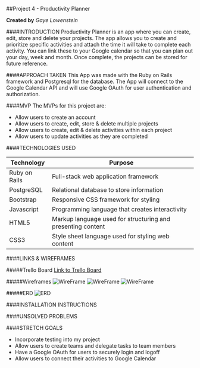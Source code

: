 ##Project 4 - Productivity Planner

**Created by** *Gaye Lowenstein*

####INTRODUCTION
Productivity Planner is an app where you can create, edit, store and delete your projects. The app allows you to create and prioritize specific activities and attach the time it will take to complete each activity. You can link these to your Google calendar so that you can plan out your day, week and month. Once complete, the projects can be stored for future reference.

####APPROACH TAKEN
This App was made with the Ruby on Rails framework and Postgresql for the database. The App will connect to the Google Calendar API and will use Google OAuth for user authentication and authorization.

####MVP
The MVPs for this project are:

* Allow users to create an account
* Allow users to create, edit, store & delete multiple projects
* Allow users to create, edit & delete activities within each project
* Allow users to update activities as they are completed


####TECHNOLOGIES USED

Technology  |  Purpose
----------  | ---------
Ruby on Rails | Full-stack web application framework     
PostgreSQL  | Relational database to store information
Bootstrap   | Responsive CSS framework for styling
Javascript  | Programming language that creates interactivity
HTML5       | Markup language used for structuring and presenting content
CSS3        | Style sheet language used for styling web content

####LINKS & WIREFRAMES

#####Trello Board
[Link to Trello Board](https://trello.com/b/3jzS8p46/project-4-major-productivity-planner)

#####Wireframes
![WireFrame](Wireframe-Page-1.png)
![WireFrame](wireframe-2.png)
![WireFrame](wireframe-3.png)

#####ERD
![ERD](assets/erd.jpg)


####INSTALLATION INSTRUCTIONS

####UNSOLVED PROBLEMS

####STRETCH GOALS

* Incorporate testing into my project
* Allow users to create teams and delegate tasks to team members
* Have a Google OAuth for users to securely login and logoff
* Allow users to connect their activities to Google Calendar
